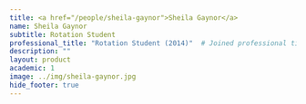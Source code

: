 ```yaml
---
title: <a href="/people/sheila-gaynor">Sheila Gaynor</a>
name: Sheila Gaynor
subtitle: Rotation Student
professional_title: "Rotation Student (2014)"  # Joined professional titles
description: ""
layout: product
academic: 1
image: ../img/sheila-gaynor.jpg
hide_footer: true
---
```

